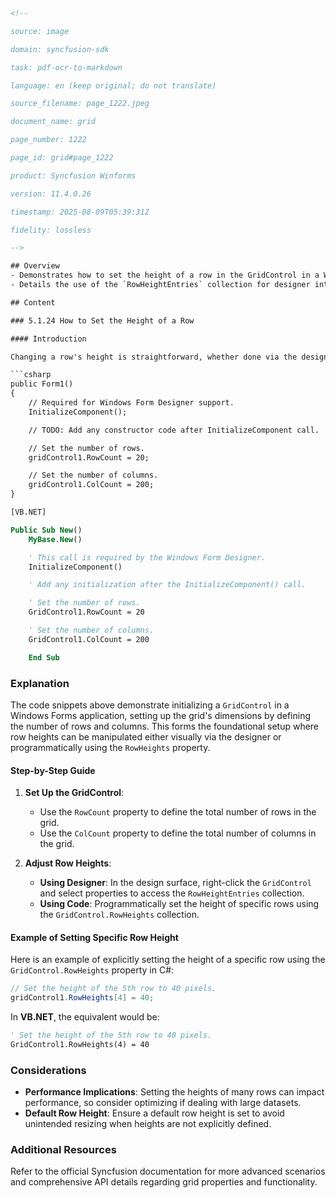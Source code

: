 ```html
<!--
source: image
domain: syncfusion-sdk
task: pdf-ocr-to-markdown
language: en (keep original; do not translate)
source_filename: page_1222.jpeg
document_name: grid
page_number: 1222
page_id: grid#page_1222
product: Syncfusion Winforms
version: 11.4.0.26
timestamp: 2025-08-09T05:39:31Z
fidelity: lossless
-->

## Overview
- Demonstrates how to set the height of a row in the GridControl in a Windows Forms application using either the designer or code.
- Details the use of the `RowHeightEntries` collection for designer interaction and the `GridControl.RowHeights` collection for explicit height setting in code.

## Content

### 5.1.24 How to Set the Height of a Row

#### Introduction

Changing a row's height is straightforward, whether done via the designer or through code. For designer configuration, utilize the `RowHeightEntries` collection. To explicitly set a specific row's height using code, leverage the `GridControl.RowHeights` collection.

```csharp
public Form1()
{
    // Required for Windows Form Designer support.
    InitializeComponent();

    // TODO: Add any constructor code after InitializeComponent call.

    // Set the number of rows.
    gridControl1.RowCount = 20;

    // Set the number of columns.
    gridControl1.ColCount = 200;
}
```

```vb
[VB.NET]

Public Sub New()
    MyBase.New()

    ' This call is required by the Windows Form Designer.
    InitializeComponent()

    ' Add any initialization after the InitializeComponent() call.

    ' Set the number of rows.
    GridControl1.RowCount = 20

    ' Set the number of columns.
    GridControl1.ColCount = 200

    End Sub
```

### Explanation

The code snippets above demonstrate initializing a `GridControl` in a Windows Forms application, setting up the grid's dimensions by defining the number of rows and columns. This forms the foundational setup where row heights can be manipulated either visually via the designer or programmatically using the `RowHeights` property.

#### Step-by-Step Guide

1. **Set Up the GridControl**:
   - Use the `RowCount` property to define the total number of rows in the grid.
   - Use the `ColCount` property to define the total number of columns in the grid.

2. **Adjust Row Heights**:
   - **Using Designer**: In the design surface, right-click the `GridControl` and select properties to access the `RowHeightEntries` collection.
   - **Using Code**: Programmatically set the height of specific rows using the `GridControl.RowHeights` collection.

#### Example of Setting Specific Row Height

Here is an example of explicitly setting the height of a specific row using the `GridControl.RowHeights` property in C#:

```csharp
// Set the height of the 5th row to 40 pixels.
gridControl1.RowHeights[4] = 40;
```

In **VB.NET**, the equivalent would be:

```vb
' Set the height of the 5th row to 40 pixels.
GridControl1.RowHeights(4) = 40
```

### Considerations

- **Performance Implications**: Setting the heights of many rows can impact performance, so consider optimizing if dealing with large datasets.
- **Default Row Height**: Ensure a default row height is set to avoid unintended resizing when heights are not explicitly defined.

### Additional Resources

Refer to the official Syncfusion documentation for more advanced scenarios and comprehensive API details regarding grid properties and functionality.

<!-- tags: [syncfusion, winforms, gridcontrol, rowheight] keywords: [windows forms, GridControl, RowHeightEntries, grid, designer, code, row height, winforms, grid, height adjustment] -->
```